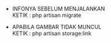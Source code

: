 * INFONYA SEBELUM MENJALANKAN <br>
KETIK : php artisan migrate

* APABILA GAMBAR TIDAK MUNCUL <br>
KETIK : php artisan storage:link
